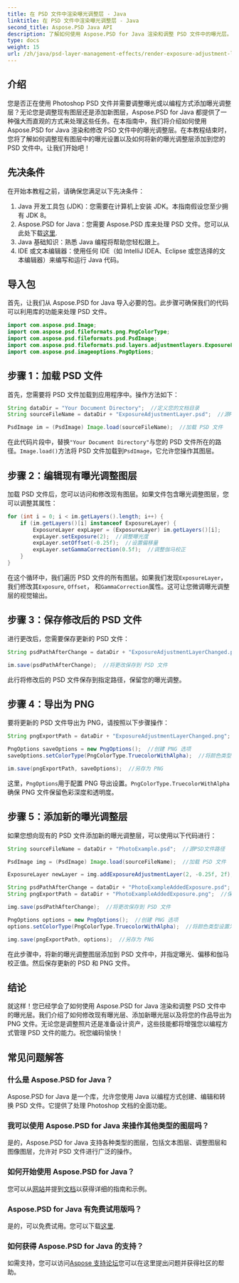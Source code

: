 ```yaml
---
title: 在 PSD 文件中渲染曝光调整层 - Java
linktitle: 在 PSD 文件中渲染曝光调整层 - Java
second_title: Aspose.PSD Java API
description: 了解如何使用 Aspose.PSD for Java 渲染和调整 PSD 文件中的曝光层。带有修改和添加曝光层的代码示例的分步指南。
type: docs
weight: 15
url: /zh/java/psd-layer-management-effects/render-exposure-adjustment-layer-psd/
---
```

## 介绍

您是否正在使用 Photoshop PSD 文件并需要调整曝光或以编程方式添加曝光调整层？无论您是调整现有图层还是添加新图层，Aspose.PSD for Java 都提供了一种强大而直观的方式来处理这些任务。在本指南中，我们将介绍如何使用 Aspose.PSD for Java 渲染和修改 PSD 文件中的曝光调整层。在本教程结束时，您将了解如何调整现有图层中的曝光设置以及如何将新的曝光调整层添加到您的 PSD 文件中。让我们开始吧！

## 先决条件

在开始本教程之前，请确保您满足以下先决条件：

1. Java 开发工具包 (JDK)：您需要在计算机上安装 JDK。本指南假设您至少拥有 JDK 8。
2.  Aspose.PSD for Java：您需要 Aspose.PSD 库来处理 PSD 文件。您可以从此处下载[这里](https://releases.aspose.com/psd/java/).
3. Java 基础知识：熟悉 Java 编程将帮助您轻松跟上。
4. IDE 或文本编辑器：使用任何 IDE（如 IntelliJ IDEA、Eclipse 或您选择的文本编辑器）来编写和运行 Java 代码。

## 导入包

首先，让我们从 Aspose.PSD for Java 导入必要的包。此步骤可确保我们的代码可以利用库的功能来处理 PSD 文件。

```java
import com.aspose.psd.Image;
import com.aspose.psd.fileformats.png.PngColorType;
import com.aspose.psd.fileformats.psd.PsdImage;
import com.aspose.psd.fileformats.psd.layers.adjustmentlayers.ExposureLayer;
import com.aspose.psd.imageoptions.PngOptions;
```

## 步骤 1：加载 PSD 文件

首先，您需要将 PSD 文件加载到应用程序中。操作方法如下：

```java
String dataDir = "Your Document Directory";  //定义您的文档目录
String sourceFileName = dataDir + "ExposureAdjustmentLayer.psd";  //源PSD文件路径

PsdImage im = (PsdImage) Image.load(sourceFileName);  //加载 PSD 文件
```

在此代码片段中，替换`"Your Document Directory"`与您的 PSD 文件所在的路径。`Image.load()`方法将 PSD 文件加载到`PsdImage`，它允许您操作其图层。

## 步骤 2：编辑现有曝光调整图层

加载 PSD 文件后，您可以访问和修改现有图层。如果文件包含曝光调整图层，您可以调整其属性：

```java
for (int i = 0; i < im.getLayers().length; i++) {
    if (im.getLayers()[i] instanceof ExposureLayer) {
        ExposureLayer expLayer = (ExposureLayer) im.getLayers()[i];
        expLayer.setExposure(2);  //调整曝光度
        expLayer.setOffset(-0.25f);  //设置偏移量
        expLayer.setGammaCorrection(0.5f);  //调整伽马校正
    }
}
```

在这个循环中，我们遍历 PSD 文件的所有图层。如果我们发现`ExposureLayer`，我们修改其`Exposure`, `Offset`， 和`GammaCorrection`属性。这可让您微调曝光调整层的视觉输出。

## 步骤 3：保存修改后的 PSD 文件

进行更改后，您需要保存更新的 PSD 文件：

```java
String psdPathAfterChange = dataDir + "ExposureAdjustmentLayerChanged.psd";  //修改后的PSD文件的保存路径

im.save(psdPathAfterChange);  //将更改保存到 PSD 文件
```

此行将修改后的 PSD 文件保存到指定路径，保留您的曝光调整。

## 步骤 4：导出为 PNG

要将更新的 PSD 文件导出为 PNG，请按照以下步骤操作：

```java
String pngExportPath = dataDir + "ExposureAdjustmentLayerChanged.png";  //保存 PNG 文件的路径

PngOptions saveOptions = new PngOptions();  //创建 PNG 选项
saveOptions.setColorType(PngColorType.TruecolorWithAlpha);  //将颜色类型设置为带 Alpha 的真彩色

im.save(pngExportPath, saveOptions);  //另存为 PNG
```

这里，`PngOptions`用于配置 PNG 导出设置。`PngColorType.TruecolorWithAlpha`确保 PNG 文件保留色彩深度和透明度。

## 步骤 5：添加新的曝光调整层

如果您想向现有的 PSD 文件添加新的曝光调整层，可以使用以下代码进行：

```java
String sourceFileName = dataDir + "PhotoExample.psd";  //源PSD文件路径

PsdImage img = (PsdImage) Image.load(sourceFileName);  //加载 PSD 文件

ExposureLayer newLayer = img.addExposureAdjustmentLayer(2, -0.25f, 2f);  //添加新的曝光调整层

String psdPathAfterChange = dataDir + "PhotoExampleAddedExposure.psd";  //修改后的PSD文件的保存路径
String pngExportPath = dataDir + "PhotoExampleAddedExposure.png";  //保存 PNG 文件的路径

img.save(psdPathAfterChange);  //将更改保存到 PSD 文件

PngOptions options = new PngOptions();  //创建 PNG 选项
options.setColorType(PngColorType.TruecolorWithAlpha);  //将颜色类型设置为带 Alpha 的真彩色

img.save(pngExportPath, options);  //另存为 PNG
```

在此步骤中，将新的曝光调整图层添加到 PSD 文件中，并指定曝光、偏移和伽马校正值。然后保存更新的 PSD 和 PNG 文件。

## 结论

就这样！您已经学会了如何使用 Aspose.PSD for Java 渲染和调整 PSD 文件中的曝光层。我们介绍了如何修改现有曝光层、添加新曝光层以及将您的作品导出为 PNG 文件。无论您是调整照片还是准备设计资产，这些技能都将增强您以编程方式管理 PSD 文件的能力。祝您编码愉快！

## 常见问题解答

### 什么是 Aspose.PSD for Java？

Aspose.PSD for Java 是一个库，允许您使用 Java 以编程方式创建、编辑和转换 PSD 文件。它提供了处理 Photoshop 文档的全面功能。

### 我可以使用 Aspose.PSD for Java 来操作其他类型的图层吗？

是的，Aspose.PSD for Java 支持各种类型的图层，包括文本图层、调整图层和图像图层，允许对 PSD 文件进行广泛的操作。

### 如何开始使用 Aspose.PSD for Java？

您可以从[网站](https://releases.aspose.com/psd/java/)并提到[文档](https://reference.aspose.com/psd/java/)以获得详细的指南和示例。

### Aspose.PSD for Java 有免费试用版吗？

是的，可以免费试用。您可以下载[这里](https://releases.aspose.com/).

### 如何获得 Aspose.PSD for Java 的支持？

如需支持，您可以访问[Aspose 支持论坛](https://forum.aspose.com/c/psd/34)您可以在这里提出问题并获得社区的帮助。